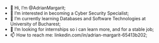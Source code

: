 - 👋 Hi, I’m @AdrianMargarit;
- 👀 I’m interested in becoming a Cyber Security Specialist;
- 🌱 I’m currently learning Databases and Software Technologies at University of Bucharest;
- 💞️ I’m looking for internships so i can learn more, and for a stable job;
- 📫 How to reach me: linkedin.com/in/adrian-margarit-65413b202;

<!---
AdrianMargarit/AdrianMargarit is a ✨ special ✨ repository because its `README.md` (this file) appears on your GitHub profile.
You can click the Preview link to take a look at your changes.
--->

